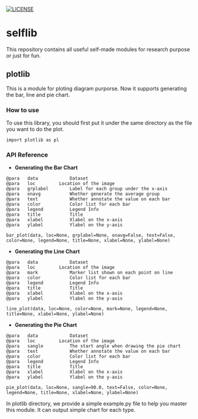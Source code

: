 [![LICENSE](https://img.shields.io/badge/license-Anti%20996-blue.svg)](https://github.com/996icu/996.ICU/blob/master/LICENSE)

# selflib

This repository contains all useful self-made modules for research purpose or just for fun.

## plotlib

This is a module for ploting diagram purporse. Now it supports generating the bar, line and pie chart.

### How to use
To use this library, you should first put it under the same directory as the file you want to do the plot.
```[Python]
import plotlib as pl
```
### API Reference
* <b>Generating the Bar Chart</b>


```[Python]
@para	data			Dataset
@para	loc			Location of the image
@para	grplabel		Label for each group under the x-axis
@para	onavg			Whether generate the average group
@para	text			Whether annotate the value on each bar
@para	color			Color list for each bar
@para	legend			Legend Info
@para	title			Title
@para	xlabel			Xlabel on the x-axis
@para	ylabel			Ylabel on the y-axis

bar_plot(data, loc=None, grplabel=None, onavg=False, text=False, color=None, legend=None, title=None, xlabel=None, ylabel=None)
```


* <b>Generating the Line Chart</b>
```[Python]
@para	data			Dataset
@para	loc			Location of the image
@para	mark			Marker list shown on each point on line
@para	color			Color list for each bar
@para	legend			Legend Info
@para	title			Title
@para	xlabel			Xlabel on the x-axis
@para	ylabel			Ylabel on the y-axis

line_plot(data, loc=None, color=None, mark=None, legend=None, title=None, xlabel=None, ylabel=None)
```

* <b>Generating the Pie Chart</b>
```[Python]
@para	data			Dataset
@para	loc			Location of the image
@para	sangle			The start angle when drawing the pie chart
@para	text			Whether annotate the value on each bar
@para	color			Color list for each bar
@para	legend			Legend Info
@para	title			Title
@para	xlabel			Xlabel on the x-axis
@para	ylabel			Ylabel on the y-axis

pie_plot(data, loc=None, sangle=90.0, text=False, color=None, legend=None, title=None, xlabel=None, ylabel=None)
```
In plotlib directory, we provide a simple example.py file to help you master this module. It can output simple chart for each type.

